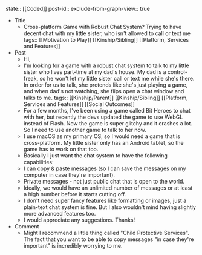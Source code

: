 state:: [[Coded]]
post-id::
exclude-from-graph-view:: true

- Title
  - Cross-platform Game with Robust Chat System? Trying to have decent chat with my little sister, who isn't allowed to call or text me
    tags:: [[Motivation to Play]] [[Kinship/Sibling]] [[Platform, Services and Features]]
- Post
  - Hi,
  - I'm looking for a game with a robust chat system to talk to my little sister who lives part-time at my dad's house. My dad is a control-freak, so he won't let my little sister call or text me while she's there. In order for us to talk, she pretends like she's just playing a game, and when dad's not watching, she flips open a chat window and talks to me.
    tags:: [[Kinship/Parent]] [[Kinship/Sibling]] [[Platform, Services and Features]] [[Social Outcomes]]
  - For a few months, I've been using a game called Bit Heroes to chat with her, but recently the devs updated the game to use WebGL instead of Flash. Now the game is super glitchy and it crashes a lot. So I need to use another game to talk to her now.
  - I use macOS as my primary OS, so I would need a game that is cross-platform. My little sister only has an Android tablet, so the game has to work on that too.
  - Basically I just want the chat system to have the following capabilities:
  - I can copy & paste messages (so I can save the messages on my computer in case they're important).
  - Private messages - not just public chat that is open to the world.
  - Ideally, we would have an unlimited number of messages or at least a high number before it starts cutting off.
  - I don't need super fancy features like formatting or images, just a plain-text chat system is fine. But I also wouldn't mind having slightly more advanced features too.
  - I would appreciate any suggestions. Thanks!
- Comment
  - Might I recommend a little thing called "Child Protective Services". The fact that you want to be able to copy messages "in case they're important" is incredibly worrying to me.
